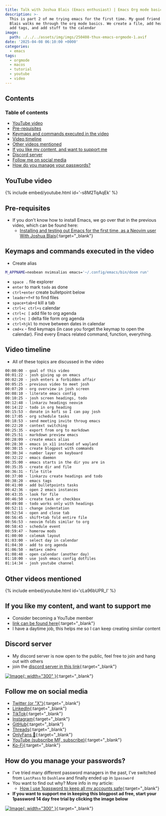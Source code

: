 ```yaml
---
title: Talk with Joshua Blais (Emacs enthusiast) | Emacs Org mode basics part 1
description: >-
  This is part 2 of me trying emacs for the first time. My good friend Joshua
  Blais walks me through the org mode basics. We create a file, add headings,
  add tags, and add stuff to the calendar
image:
  path: ./../../assets/img/imgs/250408-thux-emacs-orgmode-1.avif
date: '2025-04-08 06:10:00 +0000'
categories:
  - emacs
tags:
  - orgmode
  - macos
  - tutorial
  - youtube
  - video
---
```

## Contents

### Table of contents

<!-- toc -->

- [YouTube video](#youtube-video)
- [Pre-requisites](#pre-requisites)
- [Keymaps and commands executed in the video](#keymaps-and-commands-executed-in-the-video)
- [Video timeline](#video-timeline)
- [Other videos mentioned](#other-videos-mentioned)
- [If you like my content, and want to support me](#if-you-like-my-content-and-want-to-support-me)
- [Discord server](#discord-server)
- [Follow me on social media](#follow-me-on-social-media)
- [How do you manage your passwords?](#how-do-you-manage-your-passwords)

<!-- tocstop -->

## YouTube video

{% include embed/youtube.html id='-s8M2TqAqEk' %}

## Pre-requisites

- If you don't know how to install Emacs, we go over that in the previous video,
  which can be found here:
  - [Installing and testing out Emacs for the first time, as a Neovim user With Joshua Blais](https://youtu.be/cLa96bUPR_I){:target="\_blank"}

## Keymaps and commands executed in the video

- Create alias

```bash
M_APPNAME=neobean nvimsalias emacs='~/.config/emacs/bin/doom run'
```

- `space .` file explorer
- `enter` to mark `todo` as done
- `ctrl+enter` create bulletpoint below
- `leader+f+F` to find files
- `space+tab+d` kill a tab
- `ctrl+c ctrl+s` calendar
- `ctrl+c [` add file to org agenda
- `ctrl+c ]` delta file form org agenda
- `ctrl+hjkl` to move between dates in calendar
- `cmd+x` - find keymaps (in case you forget the keymap to open the calendar).
  Find every Emacs related command, function, everything.

## Video timeline

- All of these topics are discussed in the video

```txt
00:00:00 - goal of this video
00:01:22 - josh giving up on emacs
00:02:20 - josh enters a forbidden affair
00:05:25 - previous video to meet josh
00:07:20 - org overview in josh screen
00:08:10 - literate emacs config
00:10:25 - josh screen headings, todo
00:12:48 - linkarzu headings neovim
00:14:22 - todo in org heading
00:15:53 - donate in kofi so I can pay josh
00:17:05 - org schedule tasks
00:18:53 - send meeting invite throug emacs
00:22:20 - context switching
00:25:35 - export from org to markdown
00:25:51 - markdown preview emacs
00:28:09 - create emacs alias
00:28:30 - emacs in x11 instead of wayland
00:30:15 - create blogpost with commands
00:30:34 - number layer on keyboard
00:32:22 - emacs daemon
00:35:00 - emacs starts in the dir you are in
00:35:35 - create dir and file
00:36:31 - file title
00:37:00 - linkarzu create headings and todo
00:38:20 - emacs tags
00:41:00 - add bulletpoints tasks
00:42:36 - open 2 emacs instances
00:43:35 - look for file
00:46:50 - create task or checkbox
00:49:08 - todo works only with headings
00:52:11 - change indentation
00:52:54 - open and close tab
00:56:45 - shift+tab fold entire file
00:56:53 - neovim folds similar to org
00:58:43 - schedule event
00:59:47 - homerow mods
01:00:00 - colemak layout
01:03:00 - select day in calendar
01:04:30 - add to org agenda
01:06:50 - meta+x cmd+x
01:08:48 - open calendar (another day)
01:10:00 - use josh emacs config dotfiles
01:14:34 - josh youtube channel
```

## Other videos mentioned

{% include embed/youtube.html id='cLa96bUPR_I' %}

## If you like my content, and want to support me

- Consider becoming a YouTube member
- [link can be found here](https://www.youtube.com/channel/UCrSIvbFncPSlK6AdwE2QboA/join){:target="\_blank"}
- I have a daytime job, this helps me so I can keep creating similar content

## Discord server

- My discord server is now open to the public, feel free to join and hang out
  with others
- join the
  [discord server in this link](https://discord.gg/NgqMgwwtMH){:target="\_blank"}

[![Image](./../../assets/img/imgs/250210-discord-free.avif){: width="300" }](https://discord.gg/NgqMgwwtMH){:target="\_blank"}

## Follow me on social media

- [Twitter (or "X")](https://x.com/link_arzu){:target="\_blank"}
- [LinkedIn](https://www.linkedin.com/in/christianarzu){:target="\_blank"}
- [TikTok](https://www.tiktok.com/@linkarzu){:target="\_blank"}
- [Instagram](https://www.instagram.com/link_arzu){:target="\_blank"}
- [GitHub](https://github.com/linkarzu){:target="\_blank"}
- [Threads](https://www.threads.net/@link_arzu){:target="\_blank"}
- [OnlyFans 🍆](https://linkarzu.com/assets/img/imgs/250126-whyugae.avif){:target="\_blank"}
- [YouTube (subscribe MF, subscribe)](https://www.youtube.com/@linkarzu){:target="\_blank"}
- [Ko-Fi](https://ko-fi.com/linkarzu/goal?g=6){:target="\_blank"}

## How do you manage your passwords?

- I've tried many different password managers in the past, I've switched from
  `LastPass` to `Dashlane` and finally ended up in `1password`
- You want to find out why? More info in my article:
  - [How I use 1password to keep all my accounts safe](https://linkarzu.com/posts/1password/1password/){:target="\_blank"}
- **If you want to support me in keeping this blogpost ad free, start your
  1password 14 day free trial by clicking the image below**

[![Image](../../assets/img/imgs/250124-1password-banner.avif){: width="300" }](https://www.dpbolvw.net/click-101327218-15734885){:target="\_blank"}

